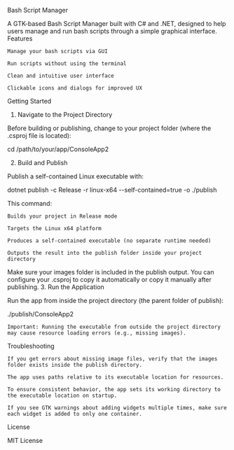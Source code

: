 Bash Script Manager

A GTK-based Bash Script Manager built with C# and .NET, designed to help users manage and run bash scripts through a simple graphical interface.
Features

    Manage your bash scripts via GUI

    Run scripts without using the terminal

    Clean and intuitive user interface

    Clickable icons and dialogs for improved UX

Getting Started
1. Navigate to the Project Directory

Before building or publishing, change to your project folder (where the .csproj file is located):

cd /path/to/your/app/ConsoleApp2

2. Build and Publish

Publish a self-contained Linux executable with:

dotnet publish -c Release -r linux-x64 --self-contained=true -o ./publish

This command:

    Builds your project in Release mode

    Targets the Linux x64 platform

    Produces a self-contained executable (no separate runtime needed)

    Outputs the result into the publish folder inside your project directory

Make sure your images folder is included in the publish output. You can configure your .csproj to copy it automatically or copy it manually after publishing.
3. Run the Application

Run the app from inside the project directory (the parent folder of publish):

./publish/ConsoleApp2

    Important: Running the executable from outside the project directory may cause resource loading errors (e.g., missing images).

Troubleshooting

    If you get errors about missing image files, verify that the images folder exists inside the publish directory.

    The app uses paths relative to its executable location for resources.

    To ensure consistent behavior, the app sets its working directory to the executable location on startup.

    If you see GTK warnings about adding widgets multiple times, make sure each widget is added to only one container.

License

MIT License
